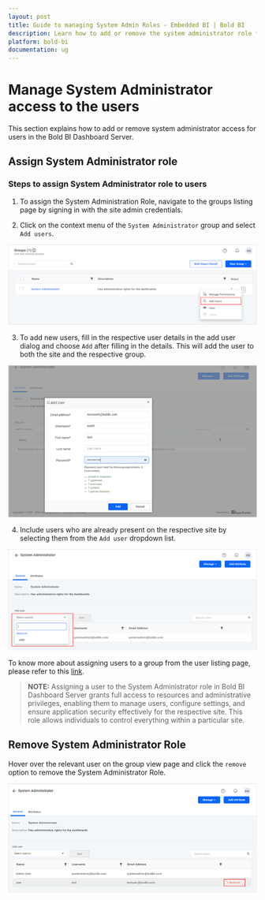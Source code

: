 ```yaml
---
layout: post
title: Guide to managing System Admin Roles - Embedded BI | Bold BI
description: Learn how to add or remove the system administrator role for users in the Bold BI Dashboard Server deployed on your servers.
platform: bold-bi
documentation: ug
---
```


# Manage System Administrator access to the users

This section explains how to add or remove system administrator access for users in the Bold BI Dashboard Server.

## Assign System Administrator role

### Steps to assign System Administrator role to users

1. To assign the System Administration Role, navigate to the groups listing page by signing in with the site admin credentials.

2. Click on the context menu of the `System Administrator` group and select `Add users`.

![Add User To System Administrative Group](/static/assets/managing-resources/images/add-user-to-administrative-group.png)

3. To add new users, fill in the respective user details in the add user dialog and choose `Add` after filling in the details. This will add the user to both the site and the respective group.

![Add User Dialog](/static/assets/managing-resources/images/add-user-dialog.png)

4. Include users who are already present on the respective site by selecting them from the `Add user` dropdown list.

![Add User DropDown](/static/assets/managing-resources/images/select-user-dropdown.png)

To know more about assigning users to a group from the user listing page, please refer to this [link](/managing-resources/manage-users/#assign-users-to-group).

> **NOTE:**  Assigning a user to the System Administrator role in Bold BI Dashboard Server grants full access to resources and administrative privileges, enabling them to manage users, configure settings, and ensure application security effectively for the respective site. This role allows individuals to control everything within a particular site.

## Remove System Administrator Role

Hover over the relevant user on the group view page and click the `remove` option to remove the System Administrator Role.

![Remove User](/static/assets/managing-resources/images/remove-user.png)